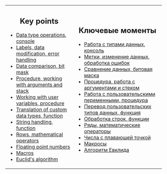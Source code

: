 <table>
<tr>

<td>
<h2 align="center">Key points</h2>

- [Data type operations, console](basic/length/)
- [Labels, data modification, error handling](basic/length/)
- [Data comparison, bit mask](string%20practice/case%201/)
- [Procedure, working with arguments and stack](string%20practice/case%202/)
- [Working with user variables, procedure](procedure/case%201)
- [Translation of custom data types, function](procedure/case%202)
- [String handling, function](procedure/case%203)
- [Rows, mathematical operators](math%20practice/case%201)
- [Floating point numbers](math%20practice/case%202)
- [Macros](math%20practice/case%203)
- [Euclid's algorithm](algorithm)
</td>

<td>
<h2 align="center">Ключевые моменты</h2>

- [Работа с типами данных, консоль](basic/length/)
- [Метки, изменение данных, обработка ошибок](basic/length/)
- [Сравнение данных, битовая маска](string%20practice/case%201/)
- [Процедура, работа с аргументами и стеком](string%20practice/case%202/)
- [Работа с пользовательскими переменными, процедура](procedure/case%201)
- [Перевод пользовательских типов данных, функция](procedure/case%202)
- [Обработка строк, функции](procedure/case%203)
- [Ряды, математические операторы](math%20practice/case%201)
- [Числа с плавающей точкой](math%20practice/case%202)
- [Макросы](math%20practice/case%203)
- [Алгоритм Евклида](algorithm)
</td>

</tr>
</table>
